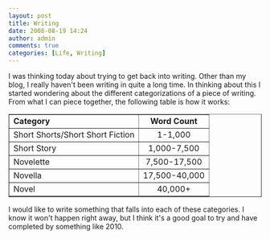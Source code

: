 ```yaml
---
layout: post
title: Writing
date: 2008-08-19 14:24
author: admin
comments: true
categories: [Life, Writing]
---
```

I was thinking today about trying to get back into writing.  Other than my blog, I really haven't been writing in quite a long time.  In thinking about this I started wondering about the different categorizations of a piece of writing.  From what I can piece together, the following table is how it works:

<center>
<table border=1 cellspacing=0>
 <tr>
  <td align><b>Category</b></td><td align=center><b>Word Count</b></td>
 </tr>
 <tr>
  <td align>Short Shorts/Short Short Fiction</td><td align=center>1-1,000</td>
 </tr>
 <tr>
  <td align>Short Story</td><td align=center>1,000-7,500</td>
 </tr>
 <tr>
  <td align>Novelette</td><td align=center>7,500-17,500</td>
 </tr>
 <tr>
  <td align>Novella</td><td align=center>17,500-40,000</td>
 </tr>
 <tr>
  <td align>Novel</td><td align=center>40,000+</td>
 </tr>
</table>
</center>

I would like to write something that falls into each of these categories.  I know it won't happen right away, but I think it's a good goal to try and have completed by something like 2010.
